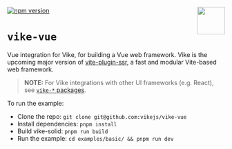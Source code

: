 [<img src="https://avatars.githubusercontent.com/u/86403530?s=200&v=4" align="right" width="64" height="64">](https://vite-plugin-ssr.com)
[![npm version](https://img.shields.io/npm/v/vike-vue)](https://www.npmjs.com/package/vike-vue)

# `vike-vue`

Vue integration for Vike, for building a Vue web framework. Vike is the upcoming
major version of [vite-plugin-ssr](https://vite-plugin-ssr.com/), a fast and
modular Vite-based web framework.

> **NOTE:** For Vike integrations with other UI frameworks (e.g. React), see
> [`vike-*` packages](https://vite-plugin-ssr.com/vike-packages).

To run the example:

- Clone the repo: `git clone git@github.com:vikejs/vike-vue`
- Install dependencies: `pnpm install`
- Build vike-solid: `pnpm run build`
- Run the example: `cd examples/basic/ && pnpm run dev`
